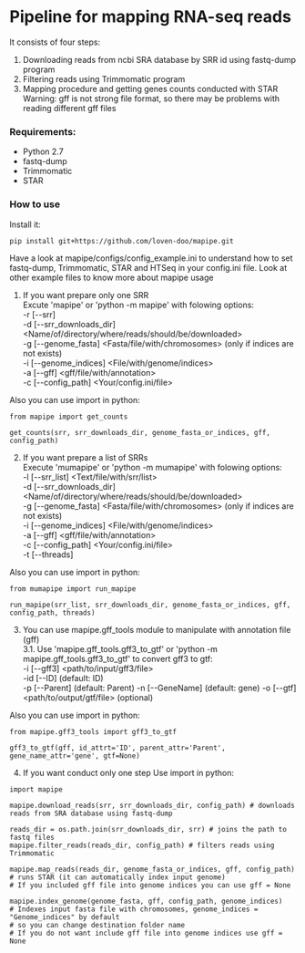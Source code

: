 # Pipeline for mapping RNA-seq reads

It consists of four steps:
1. Downloading reads from ncbi SRA database by SRR id using fastq-dump program
2. Filtering reads using Trimmomatic program
3. Mapping procedure and getting genes counts conducted with STAR  
Warning: gff is not strong file format, so there may be problems with reading different gff files

### Requirements:
- Python 2.7
- fastq-dump
- Trimmomatic
- STAR


### How to use

Install it:
```
pip install git+https://github.com/loven-doo/mapipe.git
```

Have a look at mapipe/configs/config_example.ini to understand how to set fastq-dump,
Trimmomatic, STAR and HTSeq in your config.ini file.
Look at other example files to know more about mapipe usage

1. If you want prepare only one SRR  
Excute 'mapipe' or 'python -m mapipe' with folowing options:  
-r [--srr] <The SRR id for the reads>  
-d [--srr_downloads_dir] <Name/of/directory/where/reads/should/be/downloaded>  
-g [--genome_fasta] <Fasta/file/with/chromosomes> (only if indices are not exists)  
-i [--genome_indices] <File/with/genome/indices>  
-a [--gff] <gff/file/with/annotation>  
-c [--config_path] <Your/config.ini/file>  

Also you can use import in python:
```
from mapipe import get_counts

get_counts(srr, srr_downloads_dir, genome_fasta_or_indices, gff, config_path)
```
2. If you want prepare a list of SRRs  
Execute 'mumapipe' or 'python -m mumapipe' with folowing options:  
-l [--srr_list] <Text/file/with/srr/list>  
-d [--srr_downloads_dir] <Name/of/directory/where/reads/should/be/downloaded>  
-g [--genome_fasta] <Fasta/file/with/chromosomes> (only if indices are not exists)  
-i [--genome_indices] <File/with/genome/indices>  
-a [--gff] <gff/file/with/annotation>  
-c [--config_path] <Your/config.ini/file>  
-t [--threads] <Number of threads>  

Also you can use import in python:
```
from mumapipe import run_mapipe

run_mapipe(srr_list, srr_downloads_dir, genome_fasta_or_indices, gff, config_path, threads)
```
3. You can use mapipe.gff_tools module to manipulate with annotation file (gff)  
 3.1. Use 'mapipe.gff_tools.gff3_to_gtf' or 'python -m mapipe.gff_tools.gff3_to_gtf' to convert gff3 to gtf:  
 -i [--gff3] <path/to/input/gff3/file>  
 -id [--ID] <Name of ID attribute in input gff3 file> (default: ID)  
 -p [--Parent] <Name of Parent attribute in input gff3 file> (default: Parent)
 -n [--GeneName] <Name of gene attribute in input gff3 file> (default: gene)
 -o [--gtf] <path/to/output/gtf/file> (optional)  
 
 Also you can use import in python:
 ```
 from mapipe.gff3_tools import gff3_to_gtf  
 
 gff3_to_gtf(gff, id_attrt='ID', parent_attr='Parent', gene_name_attr='gene', gtf=None)
 ```
4. If you want conduct only one step
Use import in python:  
```
import mapipe  

mapipe.download_reads(srr, srr_downloads_dir, config_path) # downloads reads from SRA database using fastq-dump

reads_dir = os.path.join(srr_downloads_dir, srr) # joins the path to fastq files
mapipe.filter_reads(reads_dir, config_path) # filters reads using Trimmomatic

mapipe.map_reads(reads_dir, genome_fasta_or_indices, gff, config_path) # runs STAR (it can automatically index input genome)  
# If you included gff file into genome indices you can use gff = None

mapipe.index_genome(genome_fasta, gff, config_path, genome_indices)
# Indexes input fasta file with chromosomes, genome_indices = "Genome_indices" by default
# so you can change destination folder name  
# If you do not want include gff file into genome indices use gff = None
```
